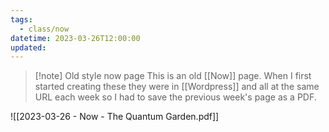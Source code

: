 ```yaml
---
tags:
  - class/now
datetime: 2023-03-26T12:00:00
updated:
---
```

> [!note] Old style now page
> This is an old [[Now]] page. When I first started creating these they were in [[Wordpress]] and all at the same URL each week so I had to save the previous week's page as a PDF. 

![[2023-03-26 - Now - The Quantum Garden.pdf]]